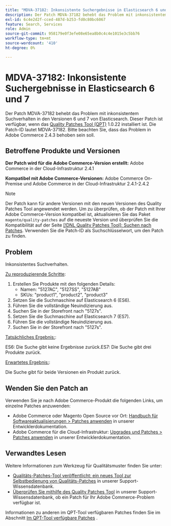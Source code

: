 ```yaml
---
title: "MDVA-37182: Inkonsistente Suchergebnisse in Elasticsearch 6 und 7"
description: Der Patch MDVA-37182 behebt das Problem mit inkonsistentem Suchverhalten in den Versionen 6 und 7 von Elasticsearch. Dieser Patch ist verfügbar, wenn das [Quality Patches Tool (QPT)](/help/announcements/adobe-commerce-announcements/magento-quality-patches-released-new-tool-to-self-serve-quality-patches.md) 1.0.22 installiert ist. Die Patch-ID lautet MDVA-37182. Bitte beachten Sie, dass das Problem in Adobe Commerce 2.4.3 behoben sein soll.
exl-id: 6c4e2d2f-cced-487d-b253-fd0c80bc6067
feature: Search, Services
role: Admin
source-git-commit: 958179e0f3efe08e65ea8b0c4c4e1015e3c5bb76
workflow-type: tm+mt
source-wordcount: '410'
ht-degree: 0%

---
```


# MDVA-37182: Inkonsistente Suchergebnisse in Elasticsearch 6 und 7

Der Patch MDVA-37182 behebt das Problem mit inkonsistentem Suchverhalten in den Versionen 6 und 7 von Elasticsearch. Dieser Patch ist verfügbar, wenn das [Quality Patches Tool (QPT)](/help/announcements/adobe-commerce-announcements/magento-quality-patches-released-new-tool-to-self-serve-quality-patches.md) 1.0.22 installiert ist. Die Patch-ID lautet MDVA-37182. Bitte beachten Sie, dass das Problem in Adobe Commerce 2.4.3 behoben sein soll.

## Betroffene Produkte und Versionen

**Der Patch wird für die Adobe Commerce-Version erstellt:** Adobe Commerce in der Cloud-Infrastruktur 2.4.1

**Kompatibel mit Adobe Commerce-Versionen:** Adobe Commerce On-Premise und Adobe Commerce in der Cloud-Infrastruktur 2.4.1-2.4.2

>[!NOTE]
>
>Der Patch kann für andere Versionen mit den neuen Versionen des Quality Patches Tool angewendet werden. Um zu überprüfen, ob der Patch mit Ihrer Adobe Commerce-Version kompatibel ist, aktualisieren Sie das Paket `magento/quality-patches` auf die neueste Version und überprüfen Sie die Kompatibilität auf der Seite [[!DNL Quality Patches Tool]: Suchen nach Patches](https://devdocs.magento.com/quality-patches/tool.html#patch-grid). Verwenden Sie die Patch-ID als Suchschlüsselwort, um den Patch zu finden.

## Problem

Inkonsistentes Suchverhalten.

<u>Zu reproduzierende Schritte</u>:

1. Erstellen Sie Produkte mit den folgenden Details:
   * Namen: &quot;5127AC&quot;, &quot;5127SS&quot;, &quot;5127AB&quot;
   * SKUs: &quot;product1&quot;, &quot;product2&quot;, &quot;product3&quot;
1. Setzen Sie die Suchmaschine auf Elasticsearch 6 (ES6).
1. Führen Sie die vollständige Neuindizierung aus.
1. Suchen Sie in der Storefront nach &quot;5127s&quot;.
1. Setzen Sie die Suchmaschine auf Elasticsearch 7 (ES7).
1. Führen Sie die vollständige Neuindizierung aus.
1. Suchen Sie in der Storefront nach &quot;5127s&quot;.

<u>Tatsächliches Ergebnis:</u>:

ES6: Die Suche gibt keine Ergebnisse zurück.ES7: Die Suche gibt drei Produkte zurück.

<u>Erwartetes Ergebnis:</u>:

Die Suche gibt für beide Versionen ein Produkt zurück.

## Wenden Sie den Patch an

Verwenden Sie je nach Adobe Commerce-Produkt die folgenden Links, um einzelne Patches anzuwenden:

* Adobe Commerce oder Magento Open Source vor Ort: [Handbuch für Softwareaktualisierungen > Patches anwenden](https://devdocs.magento.com/guides/v2.4/comp-mgr/patching/mqp.html) in unserer Entwicklerdokumentation.
* Adobe Commerce für die Cloud-Infrastruktur: [Upgrades und Patches > Patches anwenden](https://devdocs.magento.com/cloud/project/project-patch.html) in unserer Entwicklerdokumentation.

## Verwandtes Lesen

Weitere Informationen zum Werkzeug für Qualitätsmuster finden Sie unter:

* [Qualitäts-Patches-Tool veröffentlicht: ein neues Tool zur Selbstbedienung von Qualitäts-Patches](/help/announcements/adobe-commerce-announcements/magento-quality-patches-released-new-tool-to-self-serve-quality-patches.md) in unserer Support-Wissensdatenbank.
* [Überprüfen Sie mithilfe des Quality Patches Tool](/help/support-tools/patches-available-in-qpt-tool/check-patch-for-magento-issue-with-magento-quality-patches.md) in unserer Support-Wissensdatenbank, ob ein Patch für Ihr Adobe Commerce-Problem verfügbar ist.

Informationen zu anderen im QPT-Tool verfügbaren Patches finden Sie im Abschnitt [Im QPT-Tool verfügbare Patches](https://support.magento.com/hc/en-us/sections/360010506631-Patches-available-in-QPT-tool-) .
